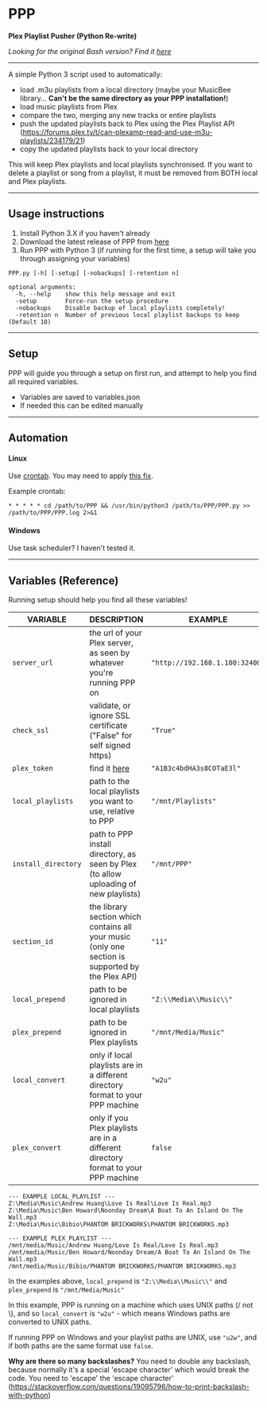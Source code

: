 # PPP
**Plex Playlist Pusher (Python Re-write)**

*Looking for the original Bash version? Find it [here](https://github.com/XDGFX/PPP/tree/master)*

---

A simple Python 3 script used to automatically:
- load .m3u playlists from a local directory (maybe your MusicBee library... **Can't be the same directory as your PPP installation!**)
- load music playlists from Plex
- compare the two, merging any new tracks or entire playlists
- push the updated playlists back to Plex using the Plex Playlist API (https://forums.plex.tv/t/can-plexamp-read-and-use-m3u-playlists/234179/21)
- copy the updated playlists back to your local directory

This will keep Plex playlists and local playlists synchronised.
If you want to delete a playlist or song from a playlist, it must be removed from BOTH local and Plex playlists.

---

## Usage instructions
1. Install Python 3.X if you haven't already
2. Download the latest release of PPP from [here](https://github.com/XDGFX/PPP/releases)
3. Run PPP with Python 3 (if running for the first time, a setup will take you through assigning your variables)

```
PPP.py [-h] [-setup] [-nobackups] [-retention n]

optional arguments:
  -h, --help    show this help message and exit
  -setup        Force-run the setup procedure
  -nobackups    Disable backup of local playlists completely!
  -retention n  Number of previous local playlist backups to keep (Default 10)
  ```
---

## Setup
PPP will guide you through a setup on first run, and attempt to help you find all required variables. 
- Variables are saved to variables.json
- If needed this can be edited manually

---

## Automation 
#### Linux
Use [crontab](https://www.raspberrypi.org/documentation/linux/usage/cron.md). You may need to apply [this fix](https://www.digitalocean.com/community/questions/unable-to-execute-a-python-script-via-crontab-but-can-execute-it-manually-what-gives).

Example crontab:

`* * * * * cd /path/to/PPP && /usr/bin/python3 /path/to/PPP/PPP.py >> /path/to/PPP/PPP.log 2>&1`

#### Windows
Use task scheduler? I haven't tested it.

---

## Variables (Reference)
Running setup should help you find all these variables!

| VARIABLE | DESCRIPTION | EXAMPLE |
|---|---|---|
| `server_url` | the url of your Plex server, as seen by whatever you're running PPP on | `"http://192.168.1.100:32400"` |
| `check_ssl` | validate, or ignore SSL certificate ("False" for self signed https) | `"True"` |
| `plex_token` | find it [here](https://support.plex.tv/articles/204059436-finding-an-authentication-token-x-plex-token/) | `"A1B3c4bdHA3s8COTaE3l"` |
| `local_playlists` | path to the local playlists you want to use, relative to PPP | `"/mnt/Playlists"` |
| `install_directory` | path to PPP install directory, as seen by Plex (to allow uploading of new playlists) | `"/mnt/PPP"` |
| `section_id` | the library section which contains all your music (only one section is supported by the Plex API) | `"11"` |
| `local_prepend` | path to be ignored in local playlists | `"Z:\\Media\\Music\\"` |
| `plex_prepend` | path to be ignored in Plex playlists | `"/mnt/Media/Music"` |
| `local_convert` | only if local playlists are in a different directory format to your PPP machine | `"w2u"` |
| `plex_convert` | only if you Plex playlists are in a different directory format to your PPP machine | `false` |


    --- EXAMPLE LOCAL_PLAYLIST ---
    Z:\Media\Music\Andrew Huang\Love Is Real\Love Is Real.mp3
    Z:\Media\Music\Ben Howard\Noonday Dream\A Boat To An Island On The Wall.mp3
    Z:\Media\Music\Bibio\PHANTOM BRICKWORKS\PHANTOM BRICKWORKS.mp3

    --- EXAMPLE PLEX_PLAYLIST ---
    /mnt/media/Music/Andrew Huang/Love Is Real/Love Is Real.mp3
    /mnt/media/Music/Ben Howard/Noonday Dream/A Boat To An Island On The Wall.mp3
    /mnt/media/Music/Bibio/PHANTOM BRICKWORKS/PHANTOM BRICKWORKS.mp3


In the examples above, `local_prepend` is `"Z:\\Media\\Music\\"` and `plex_prepend` is `"/mnt/Media/Music"`

In this example, PPP is running on a machine which uses UNIX paths (/ not \\), and so `local_convert` is `"w2u"` - which means Windows paths are converted to UNIX paths.

If running PPP on Windows and your playlist paths are UNIX, use `"u2w"`, and if both paths are the same format use `false`.

**Why are there so many backslashes?**
You need to double any backslash, because normally it's a special 'escape character' which would break the code. You need to 'escape' the 'escape character' (https://stackoverflow.com/questions/19095796/how-to-print-backslash-with-python)
